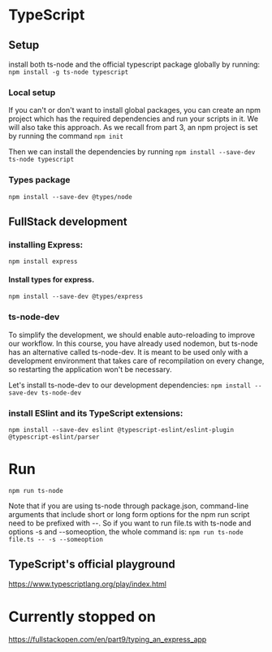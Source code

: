 # TypeScript

## Setup
install both ts-node and the official typescript package globally by running:
`npm install -g ts-node typescript`

### Local setup
If you can't or don't want to install global packages, you can create an npm project which has the required dependencies and run your scripts in it. We will also take this approach.
As we recall from part 3, an npm project is set by running the command 
`npm init`

Then we can install the dependencies by running
`npm install --save-dev ts-node typescript`

### Types package
`npm install --save-dev @types/node`

## FullStack development
### installing Express:
`npm install express`

#### Install types for express.
`npm install --save-dev @types/express`

### ts-node-dev
To simplify the development, we should enable auto-reloading to improve our workflow. In this course, you have already used nodemon, but ts-node has an alternative called ts-node-dev. It is meant to be used only with a development environment that takes care of recompilation on every change, so restarting the application won't be necessary.

Let's install ts-node-dev to our development dependencies:
`npm install --save-dev ts-node-dev`

### install ESlint and its TypeScript extensions:
`npm install --save-dev eslint @typescript-eslint/eslint-plugin @typescript-eslint/parser`


# Run
`npm run ts-node`

Note that if you are using ts-node through package.json, command-line arguments that include short or long form options for the npm run script need to be prefixed with --. So if you want to run file.ts with ts-node and options -s and --someoption, the whole command is:
`npm run ts-node file.ts -- -s --someoption`

## TypeScript's official playground
https://www.typescriptlang.org/play/index.html


# Currently stopped on
https://fullstackopen.com/en/part9/typing_an_express_app